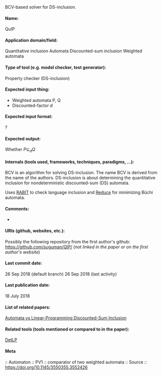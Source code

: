 BCV-based solver for DS-inclusion.

#### Name:
QuIP

#### Application domain/field:
Quantitative inclusion
Automata
Discounted-sum inclusion
Weighted automata

#### Type of tool (e.g. model checker, test generator):
Property checker (DS-inclusion)

#### Expected input thing:
- Weighted automata P, Q
- Discounted-factor $d$

#### Expected input format:
?

#### Expected output:
Whether $P \subseteq_d Q$

#### Internals (tools used, frameworks, techniques, paradigms, ...):
BCV is an algorithm for solving DS-inclusion. The name BCV is derived from the name of the authors.
DS-inclusion is about determining the quantitative inclusion for nondeterministic discounted-sum (DS) automata.

Uses [RABIT](../RABIT.md) to check language inclusion and [Reduce](../Reduce.md) for minimizing Büchi automata.

#### Comments:
-

#### URIs (github, websites, etc.):
Possibly the following repository from the first author's github: https://github.com/suguman/QIP/ (*not linked in the paper or on the first author's website*)

#### Last commit date:
26 Sep 2018 (default branch)
26 Sep 2018 (last activity)

#### Last publication date:
18 July 2018

#### List of related papers:
[Automata vs Linear-Programming Discounted-Sum Inclusion](https://doi.org/10.1007/978-3-319-96142-2_9)

#### Related tools (tools mentioned or compared to in the paper):
[DetLP](../DetLP.md)

#### Meta
:: Automaton
:: PV1 :: comparator of two weighted automata
:: Source :: https://doi.org/10.1145/3550355.3552426
